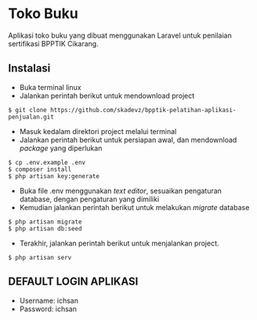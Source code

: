 # Toko Buku
Aplikasi toko buku yang dibuat menggunakan Laravel untuk penilaian sertifikasi BPPTIK Cikarang.

## Instalasi
* Buka terminal linux
* Jalankan perintah berikut untuk mendownload project
```
$ git clone https://github.com/skadevz/bpptik-pelatihan-aplikasi-penjualan.git
```
* Masuk kedalam direktori project melalui terminal
* Jalankan perintah berikut untuk persiapan awal, dan mendownload _package_ yang diperlukan
```
$ cp .env.example .env
$ composer install
$ php artisan key:generate
```
* Buka file .env menggunakan _text editor_, sesuaikan pengaturan database, dengan pengaturan yang dimiliki
* Kemudian jalankan perintah berikut untuk melakukan _migrate_ database
```
$ php artisan migrate
$ php artisan db:seed
```
* Terakhir, jalankan perintah berikut untuk menjalankan project.
```
$ php artisan serv
```

## DEFAULT LOGIN APLIKASI
- Username: ichsan
- Password: ichsan
